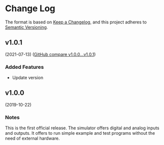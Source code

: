 # Change Log

The format is based on [Keep a Changelog](https://keepachangelog.com/en/1.0.0/),
and this project adheres to [Semantic Versioning](https://semver.org/spec/v2.0.0.html).


## v1.0.1
(2021-07-13) ([GitHub compare v1.0.0...v1.0.1](https://github.com/eeros-project/sim-eeros/compare/v1.0.0...v1.0.1))

### Added Features
* Update version


## v1.0.0
(2019-10-22)

### Notes
This is the first official release. The simulator offers digital and analog
inputs and outputs. It offers to run simple example and test programs without
the need of external hardware.

